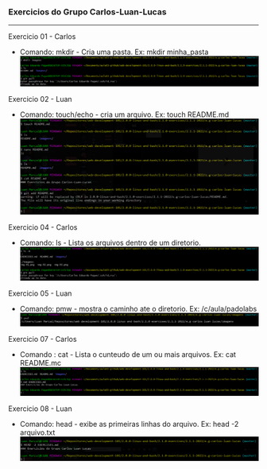 ### Exercicios do Grupo Carlos-Luan-Lucas
---

Exercicio 01 - Carlos
* Comando: mkdir - Cria uma pasta. Ex: mkdir minha_pasta
![image](imagens/img-01.png)

Exercicio 02 - Luan
* Comando: touch/echo - cria um arquivo. Ex: touch README.md
![image](imagens/img-02.png)

Exercicio 04 - Carlos
* Comando: ls - Lista os arquivos dentro de um diretorio.
![image](imagens/img-04.png)

Exercicio 05 - Luan
* Comando: pmw - mostra o caminho ate o diretorio. Ex: /c/aula/padolabs
![image](imagens/img-05.png)

Exercicio 07 - Carlos
* Comando : cat - Lista o cunteudo de um ou mais arquivos. Ex: cat README.mc
![image](imagens/img-07.png)

Exercicio 08 - Luan
* Comando: head - exibe as primeiras linhas do arquivo. Ex: head -2 arquivo.txt
![image](imagens/img-08.png)


	

